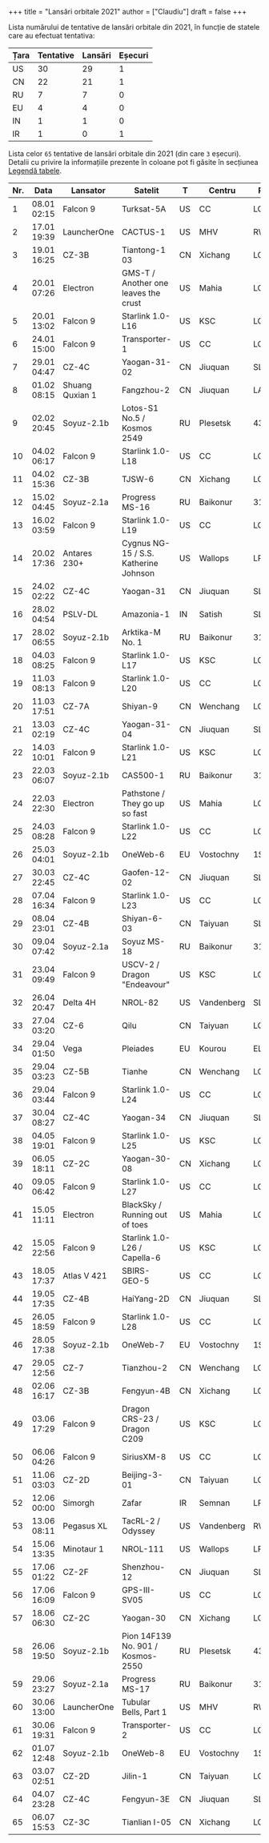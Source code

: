 +++
title = "Lansări orbitale 2021"
author = ["Claudiu"]
draft = false
+++

Lista numărului de tentative de lansări orbitale din 2021, în funcție de statele care au efectuat tentativa:

| Țara | Tentative | Lansări | Eșecuri |
|------|-----------|---------|---------|
| US   | 30        | 29      | 1       |
| CN   | 22        | 21      | 1       |
| RU   | 7         | 7       | 0       |
| EU   | 4         | 4       | 0       |
| IN   | 1         | 1       | 0       |
| IR   | 1         | 0       | 1       |

Lista celor `65` tentative de lansări orbitale din 2021 (din care `3` eșecuri). Detalii cu privire la informațiile prezente în coloane pot fi găsite în secțiunea [Legendă tabele](/t/legenda_tabele).

| Nr. | Data        | Lansator        | Satelit                               | T  | Centru     | Rampă   | R. | Bul             |
|-----|-------------|-----------------|---------------------------------------|----|------------|---------|----|-----------------|
| 1   | 08.01 02:15 | Falcon 9        | Turksat-5A                            | US | CC         | LC40    | S  | [103](/bul/103) |
| 2   | 17.01 19:39 | LauncherOne     | CACTUS-1                              | US | MHV        | RW12/30 | S  | [103](/bul/103) |
| 3   | 19.01 16:25 | CZ-3B           | Tiantong-1 03                         | CN | Xichang    | LC2     | S  | [104](/bul/104) |
| 4   | 20.01 07:26 | Electron        | GMS-T / Another one leaves the crust  | US | Mahia      | LC1     | S  | [104](/bul/104) |
| 5   | 20.01 13:02 | Falcon 9        | Starlink 1.0-L16                      | US | KSC        | LC39A   | S  | [104](/bul/104) |
| 6   | 24.01 15:00 | Falcon 9        | Transporter-1                         | US | CC         | LC40    | S  | [104](/bul/104) |
| 7   | 29.01 04:47 | CZ-4C           | Yaogan-31-02                          | CN | Jiuquan    | SLS2    | S  | [104](/bul/104) |
| 8   | 01.02 08:15 | Shuang Quxian 1 | Fangzhou-2                            | CN | Jiuquan    | LA4     | F  | [105](/bul/105) |
| 9   | 02.02 20:45 | Soyuz-2.1b      | Lotos-S1 No.5 / Kosmos 2549           | RU | Plesetsk   | 43/4    | S  | [105](/bul/105) |
| 10  | 04.02 06:17 | Falcon 9        | Starlink 1.0-L18                      | US | CC         | LC40    | S  | [105](/bul/105) |
| 11  | 04.02 15:36 | CZ-3B           | TJSW-6                                | CN | Xichang    | LC3     | S  | [105](/bul/105) |
| 12  | 15.02 04:45 | Soyuz-2.1a      | Progress MS-16                        | RU | Baikonur   | 31/6    | S  | [106](/bul/106) |
| 13  | 16.02 03:59 | Falcon 9        | Starlink 1.0-L19                      | US | CC         | LC40    | S  | [106](/bul/106) |
| 14  | 20.02 17:36 | Antares 230+    | Cygnus NG-15 / S.S. Katherine Johnson | US | Wallops    | LP-0A   | S  | [107](/bul/107) |
| 15  | 24.02 02:22 | CZ-4C           | Yaogan-31                             | CN | Jiuquan    | SLS-2   | S  | [107](/bul/107) |
| 16  | 28.02 04:54 | PSLV-DL         | Amazonia-1                            | IN | Satish     | SLP     | S  | [108](/bul/108) |
| 17  | 28.02 06:55 | Soyuz-2.1b      | Arktika-M No. 1                       | RU | Baikonur   | 31/6    | S  | [108](/bul/108) |
| 18  | 04.03 08:25 | Falcon 9        | Starlink 1.0-L17                      | US | KSC        | LC39A   | S  | [109](/bul/109) |
| 19  | 11.03 08:13 | Falcon 9        | Starlink 1.0-L20                      | US | CC         | LC40    | S  | [110](/bul/110) |
| 20  | 11.03 17:51 | CZ-7A           | Shiyan-9                              | CN | Wenchang   | LC-2    | S  | [110](/bul/110) |
| 21  | 13.03 02:19 | CZ-4C           | Yaogan-31-04                          | CN | Jiuquan    | SLS-2   | S  | [110](/bul/110) |
| 22  | 14.03 10:01 | Falcon 9        | Starlink 1.0-L21                      | US | KSC        | LC39A   | S  | [110](/bul/110) |
| 23  | 22.03 06:07 | Soyuz-2.1b      | CAS500-1                              | RU | Baikonur   | 31/6    | S  | [111](/bul/111) |
| 24  | 22.03 22:30 | Electron        | Pathstone / They go up so fast        | US | Mahia      | LC1     | S  | [111](/bul/111) |
| 25  | 24.03 08:28 | Falcon 9        | Starlink 1.0-L22                      | US | CC         | LC40    | S  | [111](/bul/111) |
| 26  | 25.03 04:01 | Soyuz-2.1b      | OneWeb-6                              | EU | Vostochny  | 1S      | S  | [111](/bul/111) |
| 27  | 30.03 22:45 | CZ-4C           | Gaofen-12-02                          | CN | Jiuquan    | SLS-2   | S  | [112](/bul/112) |
| 28  | 07.04 16:34 | Falcon 9        | Starlink 1.0-L23                      | US | CC         | LC40    | S  | [112](/bul/112) |
| 29  | 08.04 23:01 | CZ-4B           | Shiyan-6-03                           | CN | Taiyuan    | SLC-40  | S  | [112](/bul/112) |
| 30  | 09.04 07:42 | Soyuz-2.1a      | Soyuz MS-18                           | RU | Baikonur   | 31/6    | S  | [112](/bul/112) |
| 31  | 23.04 09:49 | Falcon 9        | USCV-2 / Dragon "Endeavour"           | US | KSC        | LC39A   | S  | [113](/bul/113) |
| 32  | 26.04 20:47 | Delta 4H        | NROL-82                               | US | Vandenberg | SLC6    | S  | [113](/bul/113) |
| 33  | 27.04 03:20 | CZ-6            | Qilu                                  | CN | Taiyuan    | LC16    | S  | [113](/bul/113) |
| 34  | 29.04 01:50 | Vega            | Pleiades                              | EU | Kourou     | ELV     | S  | [113](/bul/113) |
| 35  | 29.04 03:23 | CZ-5B           | Tianhe                                | CN | Wenchang   | LC1     | S  | [113](/bul/113) |
| 36  | 29.04 03:44 | Falcon 9        | Starlink 1.0-L24                      | US | CC         | LC40    | S  | [113](/bul/113) |
| 37  | 30.04 08:27 | CZ-4C           | Yaogan-34                             | CN | Jiuquan    | SLS-2   | S  | [114](/bul/114) |
| 38  | 04.05 19:01 | Falcon 9        | Starlink 1.0-L25                      | US | KSC        | LC39A   | S  | [114](/bul/114) |
| 39  | 06.05 18:11 | CZ-2C           | Yaogan-30-08                          | CN | Xichang    | LC3     | S  | [114](/bul/114) |
| 40  | 09.05 06:42 | Falcon 9        | Starlink 1.0-L27                      | US | CC         | LC40    | S  | [115](/bul/115) |
| 41  | 15.05 11:11 | Electron        | BlackSky / Running out of toes        | US | Mahia      | LC-1    | F  | [115](/bul/115) |
| 42  | 15.05 22:56 | Falcon 9        | Starlink 1.0-L26 / Capella-6          | US | KSC        | LC39A   | S  | [115](/bul/115) |
| 43  | 18.05 17:37 | Atlas V 421     | SBIRS-GEO-5                           | US | CC         | LC41    | S  | [115](/bul/115) |
| 44  | 19.05 17:35 | CZ-4B           | HaiYang-2D                            | CN | Jiuquan    | SLS-2   | S  | [115](/bul/115) |
| 45  | 26.05 18:59 | Falcon 9        | Starlink 1.0-L28                      | US | CC         | LC40    | S  | [116](/bul/116) |
| 46  | 28.05 17:38 | Soyuz-2.1b      | OneWeb-7                              | EU | Vostochny  | 1S      | S  | [116](/bul/116) |
| 47  | 29.05 12:56 | CZ-7            | Tianzhou-2                            | CN | Wenchang   | LC-2    | S  | [116](/bul/116) |
| 48  | 02.06 16:17 | CZ-3B           | Fengyun-4B                            | CN | Xichang    | LC-2    | S  | [117](/bul/117) |
| 49  | 03.06 17:29 | Falcon 9        | Dragon CRS-23 / Dragon C209           | US | KSC        | LC39A   | S  | [117](/bul/117) |
| 50  | 06.06 04:26 | Falcon 9        | SiriusXM-8                            | US | CC         | LC40    | S  | [117](/bul/117) |
| 51  | 11.06 03:03 | CZ-2D           | Beijing-3-01                          | CN | Taiyuan    | LC-9    | S  | [117](/bul/117) |
| 52  | 12.06 00:00 | Simorgh         | Zafar                                 | IR | Semnan     | LP-2    | F  | [118](/bul/118) |
| 53  | 13.06 08:11 | Pegasus XL      | TacRL-2 / Odyssey                     | US | Vandenberg | RW??    | S  | [117](/bul/117) |
| 54  | 15.06 13:35 | Minotaur 1      | NROL-111                              | US | Wallops    | LP-0B   | S  | [117](/bul/117) |
| 55  | 17.06 01:22 | CZ-2F           | Shenzhou-12                           | CN | Jiuquan    | SLS-1   | S  | [118](/bul/118) |
| 56  | 17.06 16:09 | Falcon 9        | GPS-III-SV05                          | US | CC         | LC40    | S  | [118](/bul/118) |
| 57  | 18.06 06:30 | CZ-2C           | Yaogan-30                             | CN | Xichang    | LC-3    | S  | [118](/bul/118) |
| 58  | 26.06 19:50 | Soyuz-2.1b      | Pion 14F139 No. 901 / Kosmos-2550     | RU | Plesetsk   | 43/3    | S  | [119](/bul/119) |
| 59  | 29.06 23:27 | Soyuz-2.1a      | Progress MS-17                        | RU | Baikonur   | 31/6    | S  | [119](/bul/119) |
| 60  | 30.06 13:00 | LauncherOne     | Tubular Bells, Part 1                 | US | MHV        | RW12/30 | S  | [119](/bul/119) |
| 61  | 30.06 19:31 | Falcon 9        | Transporter-2                         | US | CC         | LC40    | S  | [119](/bul/119) |
| 62  | 01.07 12:48 | Soyuz-2.1b      | OneWeb-8                              | EU | Vostochny  | 1S      | S  | [120](/bul/120) |
| 63  | 03.07 02:51 | CZ-2D           | Jilin-1                               | CN | Taiyuan    | LC-9    | S  | [120](/bul/120) |
| 64  | 04.07 23:28 | CZ-4C           | Fengyun-3E                            | CN | Jiuquan    | SLS-2   | S  | [120](/bul/120) |
| 65  | 06.07 15:53 | CZ-3C           | Tianlian I-05                         | CN | Xichang    | LC-2    | S  | [120](/bul/120) |
